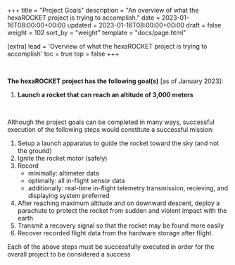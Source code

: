 +++
title = "Project Goals"
description = "An overview of what the  hexaROCKET project is trying to accomplish."
date = 2023-01-16T08:00:00+00:00
updated = 2023-01-16T08:00:00+00:00
draft = false
weight = 102
sort_by = "weight"
template = "docs/page.html"

[extra]
lead = 'Overview of what the hexaROCKET project is trying to accomplish'
toc = true
top = false
+++


<br>

**The hexaROCKET project has the following goal(s)** [as of January 2023]:

1. **Launch a rocket that can reach an altitude of 3,000 meters**

<br>

Although the project goals can be completed in many ways, successful execution of the following steps would constitute a successful mission:

1. Setup a launch apparatus to guide the rocket toward the sky (and not the ground)
2. Ignite the rocket motor (safely)
3. Record 
    - minimally: altimeter data
    - optimally: all in-flight sensor data
    - additionally: real-time in-flight telemetry transmission, recieving, and displaying system preferred 
4. After reaching maximum altitude and on downward descent, deploy a parachute to protect the rocket from sudden and violent impact with the earth
5. Transmit a recovery signal so that the rocket may be found more easily
6. Recover recorded flight data from the hardware storage after flight.

Each of the above steps must be successfully executed in order for the overall project to be considered a success